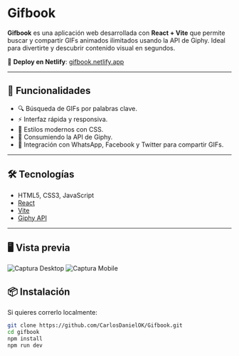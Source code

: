 # Gifbook

**Gifbook** es una aplicación web desarrollada con **React + Vite** que permite buscar y compartir GIFs animados ilimitados usando la API de Giphy. Ideal para divertirte y descubrir contenido visual en segundos.

🔗 **Deploy en Netlify**: [gifbook.netlify.app](https://gifbook.netlify.app)

---

## 🚀 Funcionalidades

- 🔍 Búsqueda de GIFs por palabras clave.
- ⚡️ Interfaz rápida y responsiva.
- 📲 Estilos modernos con CSS.
- 🔧 Consumiendo la API de Giphy.
- 🌟 Integración con WhatsApp, Facebook y Twitter para compartir GIFs.

---

## 🛠️ Tecnologías

- HTML5, CSS3, JavaScript
- [React](https://reactjs.org/)
- [Vite](https://vitejs.dev/)
- [Giphy API](https://developers.giphy.com/)

---

## 🖥️ Vista previa

![Captura Desktop](./assets/capturadesktop.png)
![Captura Mobile](./assets/capturamobile.png)

## 📦 Instalación

Si quieres correrlo localmente:

```bash
git clone https://github.com/CarlosDanielOK/Gifbook.git
cd gifbook
npm install
npm run dev
